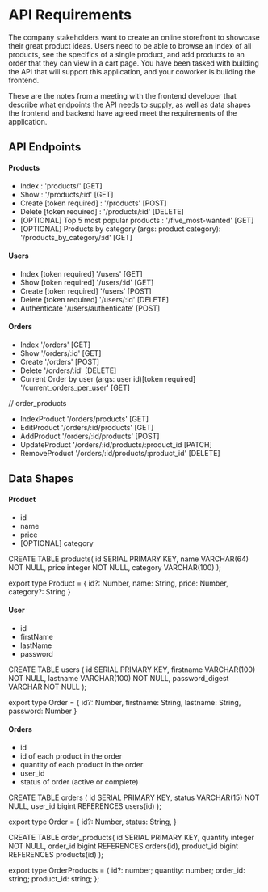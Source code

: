 # API Requirements
The company stakeholders want to create an online storefront to showcase their great product ideas. Users need to be able to browse an index of all products, see the specifics of a single product, and add products to an order that they can view in a cart page. You have been tasked with building the API that will support this application, and your coworker is building the frontend.

These are the notes from a meeting with the frontend developer that describe what endpoints the API needs to supply, as well as data shapes the frontend and backend have agreed meet the requirements of the application. 

## API Endpoints
#### Products
- Index :                   'products/' [GET]
- Show :                    '/products/:id' [GET]
- Create [token required] : '/products' [POST]
- Delete [token required] : '/products/:id' [DELETE]
- [OPTIONAL] Top 5 most popular products : 
                            '/five_most-wanted' [GET]
- [OPTIONAL] Products by category (args: product category): 
                            '/products_by_category/:id' [GET]

#### Users
- Index [token required]    '/users' [GET]
- Show [token required]     '/users/:id' [GET]
- Create [token required]   '/users' [POST]
- Delete [token required]   '/users/:id' [DELETE]
- Authenticate              '/users/authenticate' [POST]

#### Orders
- Index                     '/orders' [GET]
- Show                      '/orders/:id' [GET]
- Create                    '/orders' [POST]
- Delete                       '/orders/:id' [DELETE]
- Current Order by user (args: user id)[token required] 
                            '/current_orders_per_user' [GET]

// order_products
- IndexProduct              '/orders/products' [GET]
- EditProduct               '/orders/:id/products' [GET]
- AddProduct                '/orders/:id/products' [POST]
- UpdateProduct                '/orders/:id/products/:product_id [PATCH]
- RemoveProduct             '/orders/:id/products/:product_id' [DELETE]

## Data Shapes
#### Product
-  id
- name
- price
- [OPTIONAL] category

CREATE TABLE products(
    id SERIAL PRIMARY KEY,
    name VARCHAR(64) NOT NULL,
    price integer NOT NULL,
    category VARCHAR(100)
);

export type Product = {
    id?: Number,
    name: String,
    price: Number,
    category?: String
}

#### User
- id
- firstName
- lastName
- password

CREATE TABLE users (
    id SERIAL PRIMARY KEY,
    firstname VARCHAR(100) NOT NULL,
    lastname VARCHAR(100) NOT NULL,
    password_digest VARCHAR NOT NULL
);

export type Order = {
    id?: Number,
    firstname: String,
    lastname: String,
    password: Number
}

#### Orders
- id
- id of each product in the order
- quantity of each product in the order
- user_id
- status of order (active or complete)

CREATE TABLE orders (
    id SERIAL PRIMARY KEY,
    status VARCHAR(15) NOT NULL,
    user_id bigint REFERENCES users(id)
);

export type Order = {
    id?: Number,
    status: String,
}

CREATE TABLE order_products(
    id SERIAL PRIMARY KEY,
    quantity integer NOT NULL,
    order_id bigint REFERENCES orders(id),
    product_id bigint REFERENCES products(id)
);

export type OrderProducts = {
  id?: number;
  quantity: number;
  order_id: string;
  product_id: string;
};

